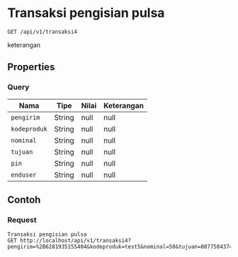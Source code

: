 # Transaksi pengisian pulsa
```http
GET /api/v1/transaksi4
```
keterangan
## Properties
### Query
Nama | Tipe | Nilai | Keterangan
--- | --- | --- | ---
<code>pengirim</code> | String | null | null
<code>kodeproduk</code> | String | null | null
<code>nominal</code> | String | null | null
<code>tujuan</code> | String | null | null
<code>pin</code> | String | null | null
<code>enduser</code> | String | null | null

## Contoh

### Request
```http
Transaksi pengisian pulsa
GET http://localhost/api/v1/transaksi4?pengirim=%2B6281935155404&kodeproduk=test5&nominal=50&tujuan=087758437457&pin=1234&enduser=087758437457
```
